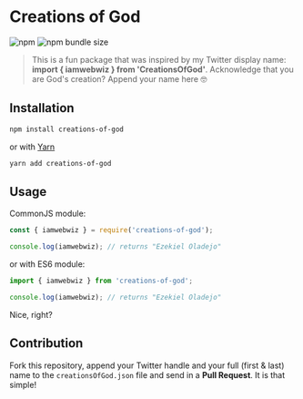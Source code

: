 # Creations of God

![npm](https://img.shields.io/npm/v/creations-of-god?style=flat-square) ![npm bundle size](https://img.shields.io/bundlephobia/min/creations-of-god?style=flat-square)

> This is a fun package that was inspired by my Twitter display name: **import { iamwebwiz } from 'CreationsOfGod'**. Acknowledge that you are God's creation? Append your name here 🤓

## Installation

```bash
npm install creations-of-god
```

or with [Yarn](https://yarnpkg.com)

```bash
yarn add creations-of-god
```

## Usage

CommonJS module:

```javascript
const { iamwebwiz } = require('creations-of-god');

console.log(iamwebwiz); // returns "Ezekiel Oladejo"
```

or with ES6 module:

```javascript
import { iamwebwiz } from 'creations-of-god';

console.log(iamwebwiz); // returns "Ezekiel Oladejo"
```

Nice, right?

## Contribution

Fork this repository, append your Twitter handle and your full (first & last) name to the `creationsOfGod.json` file and send in a **Pull Request**. It is that simple!
